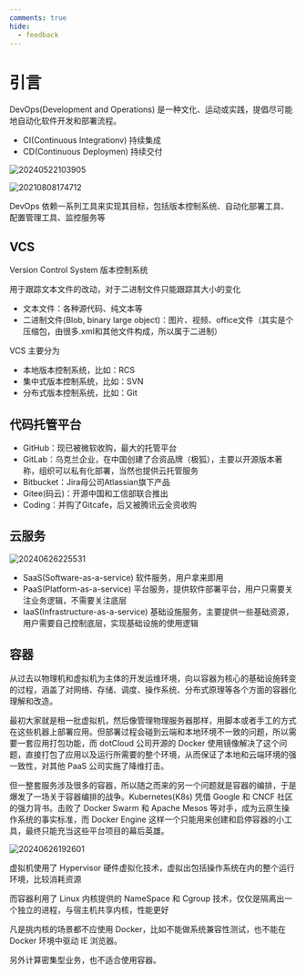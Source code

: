 ```yaml
---
comments: true
hide:
  - feedback
---
```


# 引言

DevOps(Development and Operations) 是一种文化、运动或实践，提倡尽可能地自动化软件开发和部署流程。

- CI(Continuous Integrationv) 持续集成
- CD(Continuous Deploymen) 持续交付

![20240522103905](https://image.zuoright.com/20240522103905.png)

![20210808174712](http://image.zuoright.com/20210808174712.png)

DevOps 依赖一系列工具来实现其目标，包括版本控制系统、自动化部署工具、配置管理工具、监控服务等

## VCS

Version Control System 版本控制系统

用于跟踪文本文件的改动，对于二进制文件只能跟踪其大小的变化

- 文本文件：各种源代码、纯文本等
- 二进制文件(Blob, binary large object)：图片、视频、office文件（其实是个压缩包，由很多.xml和其他文件构成，所以属于二进制）

VCS 主要分为

- 本地版本控制系统，比如：RCS
- 集中式版本控制系统，比如：SVN
- 分布式版本控制系统，比如：Git

## 代码托管平台

- GitHub：现已被微软收购，最大的托管平台
- GitLab：乌克兰企业，在中国创建了合资品牌（极狐），主要以开源版本著称，组织可以私有化部署，当然也提供云托管服务
- Bitbucket：Jira母公司Atlassian旗下产品
- Gitee(码云)：开源中国和工信部联合推出
- Coding：并购了Gitcafe，后又被腾讯云全资收购

## 云服务

![20240626225531](https://image.zuoright.com/20240626225531.png)

- SaaS(Software-as-a-service) 软件服务，用户拿来即用
- PaaS(Platform-as-a-service) 平台服务，提供软件部署平台，用户只需要关注业务逻辑，不需要关注底层
- IaaS(Infrastructure-as-a-service) 基础设施服务，主要提供一些基础资源，用户需要自己控制底层，实现基础设施的使用逻辑

## 容器

从过去以物理机和虚拟机为主体的开发运维环境，向以容器为核心的基础设施转变的过程，涵盖了对网络、存储、调度、操作系统、分布式原理等各个方面的容器化理解和改造。

最初大家就是租一批虚拟机，然后像管理物理服务器那样，用脚本或者手工的方式在这些机器上部署应用。但部署过程会碰到云端和本地环境不一致的问题，所以需要一套应用打包功能，而 dotCloud 公司开源的 Docker 使用镜像解决了这个问题，直接打包了应用以及运行所需要的整个环境，从而保证了本地和云端环境的强一致性，对其他 PaaS 公司实施了降维打击。

但一整套服务涉及很多的容器，所以随之而来的另一个问题就是容器的编排，于是爆发了一场关于容器编排的战争。Kubernetes(K8s) 凭借 Google 和 CNCF 社区的强力背书。击败了 Docker Swarm 和 Apache Mesos 等对手，成为云原生操作系统的事实标准，而 Docker Engine 这样一个只能用来创建和启停容器的小工具，最终只能充当这些平台项目的幕后英雄。

![20240626192601](https://image.zuoright.com/20240626192601.png)

虚拟机使用了 Hypervisor 硬件虚拟化技术，虚拟出包括操作系统在内的整个运行环境，比较消耗资源

而容器利用了 Linux 内核提供的 NameSpace 和 Cgroup 技术，仅仅是隔离出一个独立的进程，与宿主机共享内核，性能更好

凡是挑内核的场景都不应使用 Docker，比如不能做系统兼容性测试，也不能在 Docker 环境中驱动 IE 浏览器。

另外计算密集型业务，也不适合使用容器。
